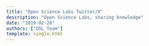 ```yaml
---
title: "Open Science Labs Twitter/X"
description: "Open Science Labs, sharing knowledge"
date: "2019-02-28"
authors: ["OSL Team"]
template: single.html
---
```


<script>
    window.location.href = "https://twitter.com/opensciencelabs";
</script>
